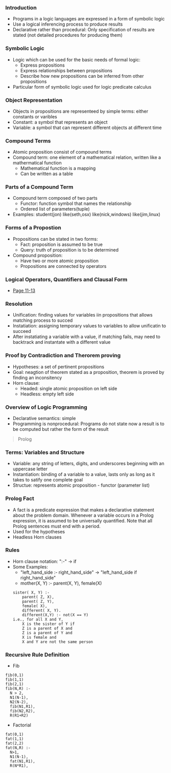 
### Introduction
* Programs in a logic languages are expressed in a form of symbolic logic
* Use a logical inferencing process to produce results
* Declarative rather than procedural: Only specification of results are stated (not detailed procedures for producing them)

### Symbolic Logic
* Logic which can be used for the basic needs of formal logic:
  * Express propositions
  * Express relationships between propositions
  * Describe how new propositions can be inferred from other propositions
* Particular form of symbolic logic used for logic predicate calculus

### Object Representation
* Objects in propositions are representeed by simple terms: either constants or varibles
* Constant: a symbol that represents an object
* Variable: a symbol that can represent different objects at different time

### Compound Terms
* Atomic proposition consist of compound terms
* Compound term: one element of a mathematical relation, written like a mathermatical function
  * Mathematical function is a mapping
  * Can be written as a table
  
### Parts of a Compound Term
* Compound term composed of two parts
  * Functor: function symbol that names the relationship 
  * Ordered list of parameters(tuple)
* Examples:
  student(jon)
  like(seth,osx)
  like(nick,windows)
  like(jim,linux)

### Forms of a Propostion
* Propositions can be stated in two forms:
  * Fact: proposition is assumed to be true
  * Query: truth of proposition is to be determined
* Compound proposition:
  * Have two or more atomic proposition
  * Propositions are connected by operators
  
### Logical Operators, Quantifiers and Clausal Form
* [Page 11-13](https://github.com/unlimitediw/CourseNotes/blob/master/GWParadigm6221/GWU%20-%20Fall2015%20-%20Logic%20Programming.pdf)

### Resolution
* Unification: finding values for variables iin propositions that allows matching process to succed
* Instatiation: assigning temporary values to variables to allow unificatin to succeed
* After instatiating a variable with a value, if matching fails, may need to backtrack and instantate with a different value

### Proof by Contradiction and Therorem proving
* Hypotheses: a set of pertinent propositions
* Goal: neagtion of theorem stated as a proposition, theorem is proved by finding an inconsitency
* Horn clause:
  * Headed: single atomic proposition on left side
  * Headless: empty left side

### Overview of Logic Programming
* Declarative semantics: simple
* Programming is nonprocedural: Programs do not state now a result is to be computed but rather the form of the result

> Prolog
### Terms: Variables and Structure
* Variable: any string of letters, digits, and underscores beginning with an uppercase letter
* Instantiation: binding of a variable to a value, lasts only as long as it takes to satify one complete goal
* Structue: represents atomic proposition - functor (parameter list)

### Prolog Fact
* A fact is a predicate expression that makes a declarative statement about the problem domain. Whenever a variable occurs in a Prolog expression, it is assumed to be universally quantified. Note that all Prolog sentences must end with a period.
* Used for the hypotheses
* Headless Horn clauses

### Rules
* Horn clause notation: ":-" -> if
* Some Examples:
  * "left_hand_side :- right_hand_side" -> "left_hand_side if right_hand_side"
  * mother(X, Y) :- parent(X, Y), female(X)
  ```
  sister( X, Y) :-
      parent( Z, X),
      parent( Z, Y),
      female( X),
      different( X, Y).
      different(X,Y) :- not(X == Y)
  i.e., for all X and Y,
      X is the sister of Y if
      Z is a parent of X and
      Z is a parent of Y and
      X is female and
      X and Y are not the same person
  ```
### Recursive Rule Definition
* Fib
```
fib(0,1)
fib(1,1)
fib(2,1)
fib(N,R) :-
  N > 2,
  N1(N-1),
  N2(N-2),
  fib(N1,R1),
  fib(N2,R2),
  R(R1+R2)
```

* Factorial
```
fat(0,1)
fat(1,1)
fat(2,2)
fat(N,R) :-
  N>1,
  N1(N-1),
  fat(N1,R1),
  R(N*R1),
